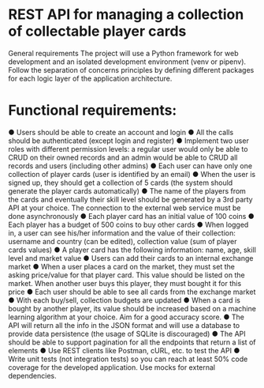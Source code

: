 # REST API for managing a collection of collectable player cards

General requirements
The project will use a Python framework for web development and an isolated development
environment (venv or pipenv). Follow the separation of concerns principles by defining different
packages for each logic layer of the application architecture.

# Functional requirements:
● Users should be able to create an account and login
● All the calls should be authenticated (except login and register)
● Implement two user roles with different permission levels: a regular user would only be
able to CRUD on their owned records and an admin would be able to CRUD all records
and users (including other admins)
● Each user can have only one collection of player cards (user is identified by an email)
● When the user is signed up, they should get a collection of 5 cards (the system should
generate the player cards automatically)
● The name of the players from the cards and eventually their skill level should be
generated by a 3rd party API at your choice. The connection to the external web service
must be done asynchronously
● Each player card has an initial value of 100 coins
● Each player has a budget of 500 coins to buy other cards
● When logged in, a user can see his/her information and the value of their collection:
username and country (can be edited), collection value (sum of player cards values)
● A player card has the following information: name, age, skill level and market value
● Users can add their cards to an internal exchange market
● When a user places a card on the market, they must set the asking price/value for that
player card. This value should be listed on the market. When another user buys this
player, they must bought it for this price
● Each user should be able to see all cards from the exchange market
● With each buy/sell, collection budgets are updated
● When a card is bought by another player, its value should be increased based on a
machine learning algorithm at your choice. Aim for a good accuracy score.
● The API will return all the info in the JSON format and will use a database to provide
data persistence (the usage of SQLite is discouraged)
● The API should be able to support pagination for all the endpoints that return a list of
elements
● Use REST clients like Postman, cURL, etc. to test the API
● Write unit tests (not integration tests) so you can reach at least 50% code coverage for
the developed application. Use mocks for external dependencies.
